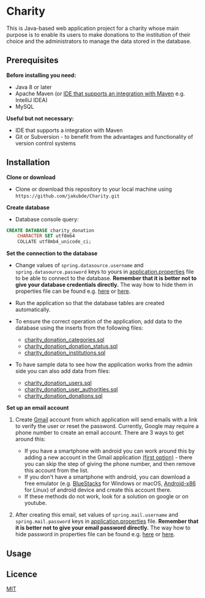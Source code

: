 # Charity

This is Java-based web application project for a charity whose main purpose is to enable its users to make donations to the institution of their choice and the administrators to manage the data stored in the database. 

## Prerequisites
**Before installing you need:**
* Java 8 or later
* Apache Maven (or [IDE that supports an integration with Maven](https://stackoverflow.com/questions/7025229/free-java-ide-with-the-best-maven-integration) e.g. IntelliJ IDEA)
* MySQL

**Useful but not necessary:**
* IDE that supports a integration with Maven
* Git or Subversion - to benefit from the advantages and functionality of version control systems

## Installation

**Clone or download**

* Clone or download this repository to your local machine using `https://github.com/jakubde/Charity.git`


**Create database**
* Database console query:

```sql
CREATE DATABASE charity_donation
    CHARACTER SET utf8mb4
    COLLATE utf8mb4_unicode_ci;
```
**Set the connection to the database**
* Change values of `spring.datasource.username` and `spring.datasource.password` keys to yours in [application.properties](https://github.com/jakubde/Charity/blob/master/src/main/resources/application.properties) file to be able to connect to the database. **Remember that it is better not to give your database credentials directly.** The way how to hide them in properties file can be found e.g. [here](https://stackoverflow.com/questions/35531661/using-env-variable-in-spring-boots-application-properties) or [here](https://stackoverflow.com/questions/37404703/spring-boot-how-to-hide-passwords-in-properties-file).

* Run the application so that the database tables are created automatically.

* To ensure the correct operation of the application, add data to the database using the inserts from the following files:
   * [charity_donation_categories.sql](https://github.com/jakubde/Charity/blob/master/src/main/resources/database/charity_donation_categories.sql)
   * [charity_donation_donation_status.sql](https://github.com/jakubde/Charity/blob/master/src/main/resources/database/charity_donation_donation_status.sql)
   * [charity_donation_institutions.sql](https://github.com/jakubde/Charity/blob/master/src/main/resources/database/charity_donation_institutions.sql)

* To have sample data to see how the application works from the admin side you can also add data from files:
   * [charity_donation_users.sql](https://github.com/jakubde/Charity/blob/master/src/main/resources/database/charity_donation_users.sql)
   * [charity_donation_user_authorities.sql](https://github.com/jakubde/Charity/blob/master/src/main/resources/database/charity_donation_user_authorities.sql)
   * [charity_donation_donations.sql](https://github.com/jakubde/Charity/blob/master/src/main/resources/database/charity_donation_donations.sql)

**Set up an email account**  

1. Create [Gmail](https://www.google.com/gmail/) account from which application will send emails with a link to verify the user or reset the password. Currently, Google may require a phone number to create an email account. There are 3 ways to get around this:
   * If you have a smartphone with android you can work around this by adding a new account in the Gmail application [(first option)](https://i.insider.com/5cd1d0e3021b4c08ea1ea3f8?width=1061&format=jpeg) - there you can skip the step of giving the phone number, and then remove this account from the list.
   * If you don't have a smartphone with android, you can download a free emulator (e.g. [BlueStacks](https://www.bluestacks.com/) for Windows or macOS, [Android-x86](https://www.android-x86.org/) for Linux) of android device and create this account there.
   * If these methods do not work, look for a solution on google or on youtube.

1. After creating this email, set values of `spring.mail.username` and `spring.mail.password` keys  in [application.properties](https://github.com/jakubde/Charity/blob/master/src/main/resources/application.properties) file. **Remember that it is better not to give your email password directly.** The way how to hide password in properties file can be found e.g. [here](https://stackoverflow.com/questions/35531661/using-env-variable-in-spring-boots-application-properties) or [here](https://stackoverflow.com/questions/37404703/spring-boot-how-to-hide-passwords-in-properties-file).

## Usage



## Licence

[MIT](https://choosealicense.com/licenses/mit/)
